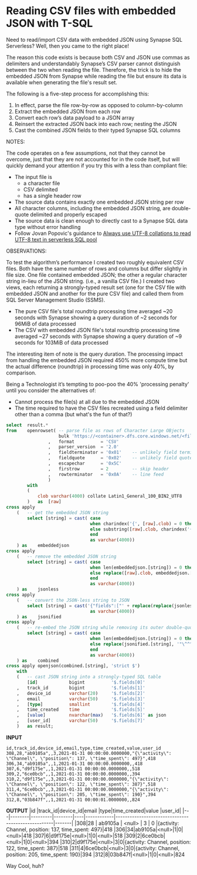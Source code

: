 # Reading CSV files with embedded JSON with T-SQL

Need to read/import CSV data with embedded JSON using Synapse SQL Serverless? Well, then you came to the right place!

The reason this code exists is because both CSV and JSON use commas as delimiters and understandably Synapse’s 
CSV parser cannot distinguish between the two when reading the file. Therefore, the trick is to hide the embedded 
JSON from Synapse while reading the file but ensure its data is available when generating the file's result set.

The following is a five-step process for accomplishing this:
1.	In effect, parse the file row-by-row as opposed to column-by-column
2.	Extract the embedded JSON from each row
3.	Convert each row’s data payload to a JSON array
4.	Reinsert the extracted JSON back into each row; nesting the JSON
5.	Cast the combined JSON fields to their typed Synapse SQL columns

NOTES:

The code operates on a few assumptions, not that they cannot be overcome, just that they are not accounted for in the code itself,
but will quickly demand your attention if you try this with a less than compliant file: 
* The input file is
  * a character file
  * CSV delimited
  * has a single header row
* The source data contains exactly one embedded JSON string per row
* All character columns, including the embedded JSON string, are double-quote delimited and properly escaped
* The source data is clean enough to directly cast to a Synapse SQL data type without error handling
* Follow Jovan Popovic's guidance to [Always use UTF-8 collations to read UTF-8 text in serverless SQL pool](https://techcommunity.microsoft.com/t5/azure-synapse-analytics/always-use-utf-8-collations-to-read-utf-8-text-in-serverless-sql/ba-p/1883633)

OBSERVATIONS:

To test the algorithm’s performance I created two roughly equivalent CSV files. Both have the same number of rows and columns but differ slightly in file size. 
One file contained embedded JSON; the other a regular character string in-lieu of the JSON string. (i.e., a vanilla CSV file.)
I created two views, each returning a strongly-typed result set (one for the CSV file with embedded JSON and another for the pure CSV file) and called them 
from SQL Server Management Studio (SSMS).
* The pure CSV file's total roundtrip processing time averaged ~20 seconds with Synapse showing a query duration of ~2 seconds for 96MiB of data processed
* The CSV with embedded JSON file's total roundtrip processing time averaged ~27 seconds with Synapse showing a query duration of ~9 seconds for 103MiB of data processed

The interesting item of note is the query duration. The processing impact from handling the embedded JSON required 450% more compute time but the actual difference (roundtrip) in processing time was only 40%, by comparison.

Being a Technologist it’s tempting to poo-poo the 40% 'processing penalty' until you consider the alternatives of:
* Cannot process the file(s) at all due to the embedded JSON
* The time required to have the CSV files recreated using a field delimiter other than a comma (but what's the fun of that?)

```sql  
select  result.*
from    openrowset( -- parse file as rows of Character Large OBjects
                    bulk 'https://<container>.dfs.core.windows.net/<fileName.csv>'
                ,   format          = 'CSV'
                ,   parser_version  = '2.0'
                ,   fieldterminator = '0x01'    -- unlikely field termination character
                ,   fieldquote      = '0x02'    -- unlikely field quote character
                ,   escapechar      = '0x5C'
                ,   firstrow        = 2         -- skip header
                ,   rowterminator   = '0x0A'    -- line feed
                )
        with
        (
            clob varchar(4000) collate Latin1_General_100_BIN2_UTF8
        )   as  [raw]
cross apply
    (   -- get the embedded JSON string
        select [string] = cast( case
                                when charindex('{', [raw].clob) = 0 then ''
                                else substring([raw].clob, charindex('{', [raw].clob), charindex('}', [raw].clob) - charindex('{', [raw].clob) +1)
                                end
                                as varchar(4000))
    ) as    embeddedjson
cross apply
    (   -- remove the embedded JSON string
        select [string] = cast( case
                                when len(embeddedjson.[string]) = 0 then [raw].clob
                                else replace([raw].clob, embeddedjson.[string], '^^^')
                                end
                                as varchar(4000))
    ) as    jsonless
cross apply
    (   -- convert the JSON-less string to JSON
        select [string] = cast('{"fields":["' + replace(replace(jsonless.[string], '"', '\"'), ',', '","') + '"]}'
                                as varchar(4000))
    ) as    jsonified
cross apply
    (   -- re-embed the JSON string while removing its outer double-quote delimiters to ensure a combined, well-formed JSON string
        select [string] = cast( case
                                when len(embeddedjson.[string]) = 0 then jsonified.[string]
                                else replace(jsonified.[string], '"\^^^\""', embeddedjson.[string])
                                end
                                as varchar(4000))
    ) as    combined
cross apply openjson(combined.[string], 'strict $')
    with
    (   -- cast JSON string into a strongly-typed SQL table
        [id]            bigint          '$.fields[0]'
    ,   track_id        bigint          '$.fields[1]'
    ,   device_id       varchar(20)     '$.fields[2]'
    ,   email           varchar(50)     '$.fields[3]'
    ,   [type]          smallint        '$.fields[4]'
    ,   time_created    time            '$.fields[5]'
    ,   [value]         nvarchar(max)   '$.fields[6]' as json
    ,   [user_id]       varchar(50)     '$.fields[7]'
    )   as result;
```
**INPUT**
```text
id,track_id,device_id,email,type,time_created,value,user_id
308,28,"ab9105a",,3,2021-01-31 00:00:00.0000000,"{\"activity\": \"Channel\", \"position\": 137, \"time_spent\": 497}",418
306,34,"ab9105a",,1,2021-01-31 00:00:00.0000000,,418
307,6,"d9f175e",,1,2021-01-31 00:00:00.0000000,,518
309,2,"6ce0bcb",,1,2021-01-31 00:00:00.0000000,,394
310,2,"d9f175e",,3,2021-01-31 00:00:00.0000000,"{\"activity\": \"Channel\", \"position\": 122, \"time_spent\": 387}",518
311,4,"6ce0bcb",,3,2021-01-31 00:00:00.0000000,"{\"activity\": \"Channel\", \"position\": 205, \"time_spent\": 190}",394
312,8,"03b847f",,1,2021-01-31 00:00:01.0000000,,824
```

**OUTPUT**
|id |track_id|device_id|email   |type|time_created|value                                              |user_id|
|---|--------|---------|--------|----|------------|---------------------------------------------------|-------|
|308|28      | ab9105a | \<null\> | 3  |      0     |{activity: Channel, position: 137, time_spent: 497}|418
|306|34|ab9105a|\<null\>|1|0|\<null\>|418
|307|6|d9f175e|\<null\>|1|0|\<null\>|518
|309|2|6ce0bcb|\<null\>|1|0|\<null\>|394
|310|2|d9f175e|\<null\>|3|0|{activity: Channel, position: 122, time_spent: 387}|518
|311|4|6ce0bcb|\<null\>|3|0|{activity: Channel, position: 205, time_spent: 190}|394
|312|8|03b847f|\<null\>|1|0|\<null\>|824

Way Cool, huh?
